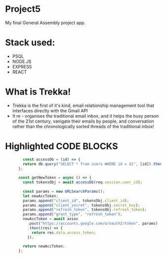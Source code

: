 # Project5
My final General Assembly project app. 

# Stack used:
- PSQL
- NODE.JS
- EXPRESS
- REACT 

# What is Trekka!
- Trekka is the first of it's kind, email relationship management tool that interfaces directly with the Gmail API
- It re - organises the traditional email inbox, and it helps the busy person of the 21st century, vanigate their emails by people, and conversation rather than the chronologically sorted threads of the traditional inbox!

# Highlighted CODE BLOCKS

```JavaScript 
        const accessDb = (id) => {
        return db.query("SELECT * from users WHERE id = $1", [id]).then((res) => res.rows[0]);
      };
      
      const getNewToken = async () => {
        const tokensObj = await accessDb(req.session.user_id);
      
        const params = new URLSearchParams();
        let newAccToken;
        params.append("client_id", tokensObj.client_id);
        params.append("client_secret", tokensObj.secret_key);
        params.append("refresh_token", tokensObj.refresh_token);
        params.append("grant_type", "refresh_token");
        newAccToken = await axios
          .post("https://accounts.google.com/o/oauth2/token", params)
          .then((res) => {
            return res.data.access_token;
          });
      
        return newAccToken;
      };
```



